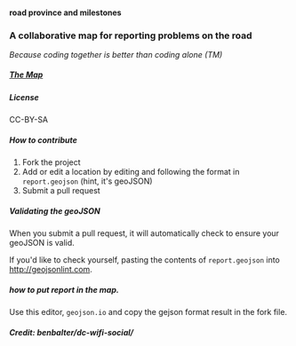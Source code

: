 
#### road province and milestones

<!--<img src="https://travis-ci.org/benbalter/dc-wifi-social.png">-->


### A collaborative map for reporting problems on the road

*Because coding together is better than coding alone (TM)*

##### [The Map](report.geojson)

##### License

CC-BY-SA

##### How to contribute

1. Fork the project
2. Add or edit a location by editing and following the format in `report.geojson` (hint, it's geoJSON)
3. Submit a pull request

##### Validating the geoJSON

When you submit a pull request, it will automatically check to ensure your geoJSON is valid.

If you'd like to check yourself, pasting the contents of `report.geojson` into http://geojsonlint.com.

##### how to put report in the map.
Use this editor, `geojson.io` and copy the gejson format result in the fork file.

##### Credit: benbalter/dc-wifi-social/
